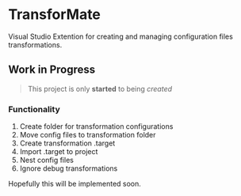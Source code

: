 # TransforMate

Visual Studio Extention for creating and managing configuration files transformations.

## Work in Progress

> This project is only **started** to being _created_

### Functionality

1. Create folder for transformation configurations
2. Move config files to transformation folder
3. Create transformation .target
4. Import .target to project
5. Nest config files
6. Ignore debug transformations

Hopefully this will be implemented soon.